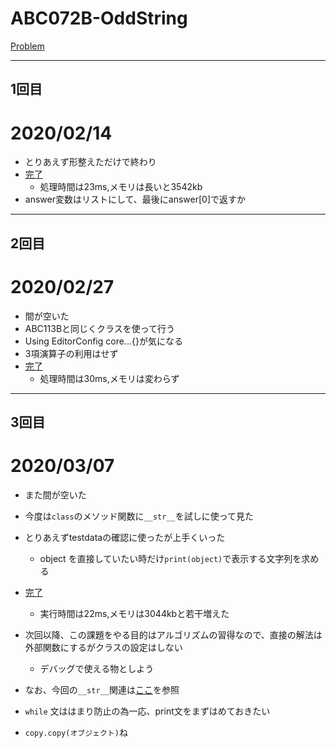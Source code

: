 # ABC072B-OddString

[Problem](https://atcoder.jp/contests/abc072/tasks/abc072_b)

---
## 1回目
# 2020/02/14
* とりあえず形整えただけで終わり
* [完了](https://atcoder.jp/contests/abc072/submissions/10125618)
    * 処理時間は23ms,メモリは長いと3542kb
* answer変数はリストにして、最後にanswer[0]で返すか
---
## 2回目
# 2020/02/27
* 間が空いた
* ABC113Bと同じくクラスを使って行う
* Using EditorConfig core...{}が気になる
* 3項演算子の利用はせず
* [完了](https://atcoder.jp/contests/abc072/submissions/me)
    * 処理時間は30ms,メモリは変わらず
---
## 3回目
# 2020/03/07
* また間が空いた
* 今度は`class`のメソッド関数に`__str__`を試しに使って見た
* とりあえずtestdataの確認に使ったが上手くいった
    * object を直接していたい時だけ`print(object)`で表示する文字列を求める
* [完了](https://atcoder.jp/contests/abc072/submissions/10557434)
    * 実行時間は22ms,メモリは3044kbと若干増えた

* 次回以降、この課題をやる目的はアルゴリズムの習得なので、直接の解法は外部関数にするがクラスの設定はしない
    * デバッグで使える物としよう

* なお、今回の`__str__`関連は[ここ](https://note.nkmk.me/python-union-find/)を参照
* `while` 文ははまり防止の為一応、print文をまずはめておきたい
* `copy.copy(オブジェクト)`ね

